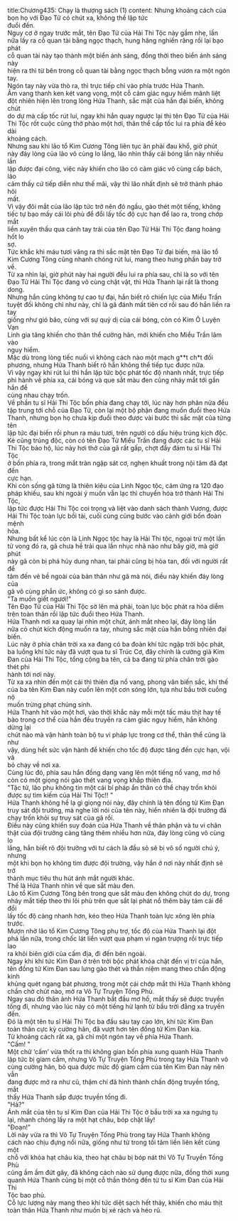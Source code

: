 title:Chương435: Chạy là thượng sách (1)
content:
Nhưng khoảng cách của bọn họ với Đạo Tử có chút xa, không thể lập tức<br>đuổi đến.<br>Nguy cơ ở ngay trước mắt, tên Đạo Tử của Hải Thi Tộc này gầm nhẹ, lần<br>nữa lấy ra cỗ quan tài bằng ngọc thạch, hung hăng nghiến răng rồi lại bạo phát<br>cỗ quan tài này tạo thành một biển ánh sáng, đồng thời theo biển ánh sáng này<br>hiện ra thì từ bên trong cỗ quan tài bằng ngọc thạch bỗng vươn ra một ngón tay.<br>Ngón tay này vừa thò ra, thì trực tiếp chỉ vào phía trước Hứa Thanh.<br>Âm vang thanh ken két vang vọng, một cỗ cảm giác nguy hiểm mãnh liệt<br>đột nhiên hiện lên trong lòng Hứa Thanh, sắc mặt của hắn đại biến, không chút<br>do dự mà cấp tốc rút lui, ngay khi hắn quay ngược lại thì tên Đạo Tử của Hải<br>Thi Tộc rốt cuộc cũng thở phào một hơi, thân thể cấp tốc lui ra phía để kéo dài<br>khoảng cách.<br>Nhưng sau khi lão tổ Kim Cương Tông liên tục ăn phải đau khổ, giờ phút<br>này đáy lòng của lão vô cùng lo lắng, lão nhìn thấy cái bóng lần này nhiều lần<br>lập được đại công, việc này khiến cho lão có cảm giác vô cùng cấp bách, lão<br>cảm thấy cứ tiếp diễn như thế mãi, vậy thì lão nhất định sẽ trở thành pháo hôi<br>mất.<br>Vì vậy đôi mắt của lão lập tức trở nên đỏ ngầu, gào thét một tiếng, không<br>tiếc tự bạo mấy cái lôi phù để đổi lấy tốc độ cực hạn để lao ra, trong chớp mắt<br>liền xuyên thấu qua cánh tay trái của tên Đạo Tử Hải Thi Tộc đang hoảng hốt lo<br>sợ.<br>Tức khắc khi máu tươi văng ra thì sắc mặt tên Đạo Tử đại biến, mà lão tổ<br>Kim Cương Tông cũng nhanh chóng rút lui, mang theo hưng phấn bay trở về.<br>Từ xa nhìn lại, giờ phút này hai người đều lui ra phía sau, chỉ là so với tên<br>Đạo Tử Hải Thi Tộc đang vô cùng chật vật, thì Hứa Thanh lại rất là thong dong.<br>Nhưng hắn cũng không tự cao tự đại, hắn biết rõ chiến lực của Miểu Trần<br>tuyệt đối không chỉ như này, chỉ là gã đánh mất tiên cơ rồi sau đó hắn liền ra tay<br>giống như gió bão, cùng với sự quỷ dị của cái bóng, còn có Kim Ô Luyện Vạn<br>Linh gia tăng khiến cho thân thể cường hãn, mới khiến cho Miểu Trần lâm vào<br>nguy hiểm.<br>Mặc dù trong lòng tiếc nuối vì không cách nào một mạch g**t ch*t đối<br>phương, nhưng Hứa Thanh biết rõ hắn không thể tiếp tục được nữa.<br>Vì vậy ngay khi rút lui thì hắn lập tức bộc phát tốc độ nhanh nhất, trực tiếp<br>phi hành về phía xa, cái bóng và que sắt màu đen cũng nháy mắt tới gần hắn để<br>cùng nhau chạy trốn.<br>Về phần tu sĩ Hải Thi Tộc bốn phía đang chạy tới, lúc này hơn phân nửa đều<br>tập trung tới chỗ của Đạo Tử, còn lại một bộ phận đang muốn đuổi theo Hứa<br>Thanh, nhưng bọn họ chưa kịp đuổi theo được vài bước thì sắc mặt của từng tên<br>lập tức đại biến rồi phun ra máu tươi, trên người có dấu hiệu trúng kịch độc.<br>Kẻ cũng trúng độc, còn có tên Đạo Tử Miểu Trần đang được các tu sĩ Hải<br>Thi Tộc bảo hộ, lúc này hơi thở của gã rất gấp, chợt đẩy đám tu sĩ Hải Thi Tộc<br>ở bốn phía ra, trong mắt tràn ngập sát cơ, nghẹn khuất trong nội tâm đã đạt đến<br>cực hạn.<br>Khi còn sống gã từng là thiên kiêu của Linh Ngọc tộc, cảm ứng ra 120 đạo<br>pháp khiếu, sau khi ngoài ý muốn vẫn lạc thì chuyển hóa trở thành Hải Thi Tộc,<br>lập tức được Hải Thi Tộc coi trọng và liệt vào danh sách thành Vương, được<br>Hải Thi Tộc toàn lực bồi tài, cuối cùng cũng bước vào cảnh giới bốn đoàn mệnh<br>hỏa.<br>Nhưng bất kể lúc còn là Linh Ngọc tộc hay là Hải Thi tộc, ngoại trừ một lần<br>tử vong đó ra, gã chưa hề trải qua lần nhục nhã nào như bây giờ, mà giờ phút<br>này gã còn bị phá hủy dung nhan, tai phải cũng bị hòa tan, đối với người rất để<br>tâm đến vẻ bề ngoài của bản thân như gã mà nói, điều này khiến đáy lòng của<br>gã vô cùng phẫn ức, không có gì so sánh được.<br>"Ta muốn giết ngươi!"<br>Tên Đạo Tử của Hải Thi Tộc sờ lên má phải, toàn lực bộc phát ra hỏa diễm<br>trên toàn thân rồi lập tức đuổi theo Hứa Thanh.<br>Hứa Thanh nơi xa quay lại nhìn một chút, ánh mắt nheo lại, đáy lòng lần<br>nữa có chút kích động muốn ra tay, nhưng sắc mặt của hắn bỗng nhiên đại biến.<br>Lúc này ở phía chân trời xa xa đang có ba đoàn khí tức ngập trời bộc phát,<br>ba luồng khí tức này đã vượt qua tu sĩ Trúc Cơ, đây chính là cường giả Kim<br>Đan của Hải Thi Tộc, tổng cộng ba tên, cả ba đang từ phía chân trời gào thét phi<br>hành tới nơi này.<br>Từ xa xa nhìn đến một cái thì thiên địa nổ vang, phong vân biến sắc, khí thế<br>của ba tên Kim Đan này cuốn lên một cơn sóng lớn, tựa như bầu trời cuồng nộ<br>muốn trừng phạt chúng sinh.<br>Hứa Thanh hít vào một hơi, vào thời khắc này mỗi một tấc máu thịt hay tế<br>bào trong cơ thể của hắn đều truyền ra cảm giác nguy hiểm, hắn không dừng lại<br>chút nào mà vận hành toàn bộ tu vi pháp lực trong cơ thể, thân thể cũng là như<br>vậy, dùng hết sức vận hành để khiến cho tốc độ được tăng đến cực hạn, vội vã<br>bỏ chạy về nơi xa.<br>Cùng lúc đó, phía sau hắn đồng dạng vang lên một tiếng nổ vang, mơ hồ<br>còn có một giọng nói gào thét vang vọng khắp thiên địa.<br>"Tặc tử, lão phu không tin một cái bí pháp ẩn thân có thể chạy trốn khỏi<br>được sự tìm kiếm của Hải Thi Tộc!! "<br>Hứa Thanh không hề lạ gì giọng nói này, đây chính là tên đồng tử Kim Đan<br>truy sát đội trưởng, mà nghe lời nói của tên này, hiển nhiên là đội trưởng đã<br>chạy trốn khỏi sự truy sát của gã rồi.<br>Điều này cũng khiến suy đoán của Hứa Thanh về thân phận và tu vi chân<br>thật của đội trưởng càng tăng thêm nhiều hơn nữa, đáy lòng cũng vô cùng lo<br>lắng, hắn biết rõ đội trưởng với tư cách là đầu sỏ sẽ bị vô số người chú ý, nhưng<br>một khi bọn họ không tìm được đội trường, vậy hắn ở nơi này nhất định sẽ trở<br>thành mục tiêu thu hút ánh mắt người khác.<br>Thế là Hứa Thanh nhìn về que sắt màu đen.<br>Lão tổ Kim Cương Tông bên trong que sắt màu đen không chút do dự, trong<br>nháy mắt tiếp theo thì lôi phù trên que sắt lại phát nổ thêm bảy tám cái để đổi<br>lấy tốc độ càng nhanh hơn, kéo theo Hứa Thanh toàn lực xông lên phía trước.<br>Mượn nhờ lão tổ Kim Cương Tông phụ trợ, tốc độ của Hứa Thanh lại đột<br>phá lần nữa, trong chốc lát liền vượt qua phạm vi ngàn trượng rồi trực tiếp lao<br>ra khỏi biên giới của cấm địa, đi đến bên ngoài.<br>Ngay khi khí tức Kim Đan ở trên trời bộc phát khóa chặt đến vị trí của hắn,<br>tên đồng tử Kim Đan sau lưng gào thét và thần niệm mang theo chấn động kinh<br>khủng quét ngang bát phương, trong một cái chớp mắt thì Hứa Thanh không<br>chần chờ chút nào, mở ra Vô Tự Truyện Tống Phù.<br>Ngay sau đó thân ảnh Hứa Thanh bắt đầu mơ hồ, mắt thấy sẽ được truyền<br>tống đi, nhưng vào lúc này có một tiếng hừ lạnh từ bầu trời đằng xa truyền đến.<br>Đó là một tên tu sĩ Hải Thi Tộc ba đầu sáu tay cao lớn, khí tức Kim Đan<br>toàn thân cực kỳ cường hãn, đã vượt hơn tên đồng tử Kim Đan kia.<br>Từ khoảng cách rất xa, gã chỉ một ngón tay về phía Hứa Thanh.<br>"Cấm! "<br>Một chữ ‘cấm’ vừa thốt ra thì không gian bốn phía xung quanh Hứa Thanh<br>lập tức bị giam cầm, nhưng Vô Tự Truyện Tống Phù trong tay Hứa Thanh vô<br>cùng cường hãn, bỏ qua được mức độ giam cầm của tên Kim Đan này nên vẫn<br>đang được mở ra như cũ, thậm chí đã hình thành chấn động truyền tống, mắt<br>thấy Hứa Thanh sắp được truyền tống đi.<br>"Hả?"<br>Ánh mắt của tên tu sĩ Kim Đan của Hải Thi Tộc ở bầu trời xa xa ngưng tụ<br>lại, nhanh chóng lấy ra một hạt châu, bóp chặt lấy!<br>"Đoạn!"<br>Lời này vừa ra thì Vô Tự Truyện Tống Phù trong tay Hứa Thanh không<br>cách nào chịu đựng nổi nữa, giống như từ trong tối tăm liền liên kết cùng một<br>chỗ với khỏa hạt châu kia, theo hạt châu bị bóp nát thì Vô Tự Truyền Tống Phù<br>cũng ầm ầm đứt gãy, đã không cách nào sử dụng được nữa, đồng thời xung<br>quanh Hứa Thanh cũng bị một cỗ thần thông đến từ tu sĩ Kim Đan của Hải Thi<br>Tộc bao phủ.<br>Cỗ lực lượng này mang theo khí tức diệt sạch hết thảy, khiến cho máu thịt<br>toàn thân Hứa Thanh như muốn bị xé rách và héo rũ.